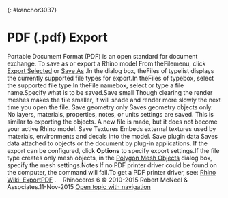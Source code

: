 ---
---

{: #kanchor3037}
# PDF (.pdf) Export
Portable Document Format (PDF) is an open standard for document exchange.
To save as or export a Rhino model
From theFilemenu, click [Export Selected](export.html) or [Save As](save.html#saveas) .In the dialog box, theFiles of typelist displays the currently supported file types for export.In theFiles of typebox, select the supported file type.In theFile namebox, select or type a file name.Specify what is to be saved.Save small
Though clearing the render meshes makes the file smaller, it will shade and render more slowly the next time you open the file.
Save geometry only
Saves geometry objects only. No layers, materials, properties, notes, or units settings are saved.
This is similar to exporting the objects. A new file is made, but it does not become your active Rhino model.
Save Textures
Embeds external textures used by materials, environments and decals into the model.
Save plugin data
Saves data attached to objects or the document by plug-in applications.
If the export can be configured, click **Options** to specify export settings.If the file type creates only mesh objects, in the [Polygon Mesh Objects](polygon-mesh-simple-options.html) dialog box, specify the mesh settings.Notes
If no PDF printer driver could be found on the computer, the command will fail.To get a PDF printer driver, see: [Rhino Wiki: ExportPDF](http://wiki.mcneel.com/rhino/exportpdf) .&#160;
&#160;
Rhinoceros 6 © 2010-2015 Robert McNeel &amp; Associates.11-Nov-2015
 [Open topic with navigation](pdf-pdf-export.html) 

